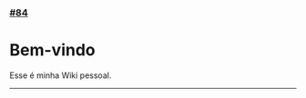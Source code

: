 ### [\#84](https://github.com/guilhermeprokisch/ideias/issues/84) 
###### 

# Bem-vindo 

Esse é minha Wiki pessoal.



-------------------------------------------------------------------------------

